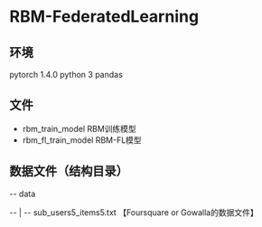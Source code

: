 # RBM-FederatedLearning
## 环境
 pytorch 1.4.0
 python 3
 pandas
 
## 文件
 - rbm_train_model RBM训练模型
 - rbm_fl_train_model RBM-FL模型
 
## 数据文件（结构目录）
 -- data 
 
 -- | -- sub_users5_items5.txt  【Foursquare or Gowalla的数据文件】
